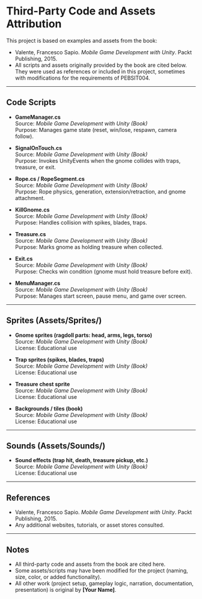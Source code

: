 # Third-Party Code and Assets Attribution

This project is based on examples and assets from the book:

- Valente, Francesco Sapio. *Mobile Game Development with Unity*. Packt Publishing, 2015.  
- All scripts and assets originally provided by the book are cited below. They were used as references or included in this project, sometimes with modifications for the requirements of PEBSIT004.

---

##  Code Scripts

- **GameManager.cs**  
  Source: *Mobile Game Development with Unity (Book)*  
  Purpose: Manages game state (reset, win/lose, respawn, camera follow).

- **SignalOnTouch.cs**  
  Source: *Mobile Game Development with Unity (Book)*  
  Purpose: Invokes UnityEvents when the gnome collides with traps, treasure, or exit.

- **Rope.cs / RopeSegment.cs**  
  Source: *Mobile Game Development with Unity (Book)*  
  Purpose: Rope physics, generation, extension/retraction, and gnome attachment.

- **KillGnome.cs**  
  Source: *Mobile Game Development with Unity (Book)*  
  Purpose: Handles collision with spikes, blades, traps.

- **Treasure.cs**  
  Source: *Mobile Game Development with Unity (Book)*  
  Purpose: Marks gnome as holding treasure when collected.

- **Exit.cs**  
  Source: *Mobile Game Development with Unity (Book)*  
  Purpose: Checks win condition (gnome must hold treasure before exit).

- **MenuManager.cs**  
  Source: *Mobile Game Development with Unity (Book)*  
  Purpose: Manages start screen, pause menu, and game over screen.

---

##  Sprites (Assets/Sprites/)
- **Gnome sprites (ragdoll parts: head, arms, legs, torso)**  
  Source: *Mobile Game Development with Unity (Book)*  
  License: Educational use  

- **Trap sprites (spikes, blades, traps)**  
  Source: *Mobile Game Development with Unity (Book)*  
  License: Educational use  

- **Treasure chest sprite**  
  Source: *Mobile Game Development with Unity (Book)*  
  License: Educational use  

- **Backgrounds / tiles (book)**  
  Source: *Mobile Game Development with Unity (Book)*  
  License: Educational use  

---

##  Sounds (Assets/Sounds/) 

- **Sound effects (trap hit, death, treasure pickup, etc.)**  
  Source: *Mobile Game Development with Unity (Book)*  
  License: Educational use  

---

##  References
- Valente, Francesco Sapio. *Mobile Game Development with Unity*. Packt Publishing, 2015.  
- Any additional websites, tutorials, or asset stores consulted.  

---

##  Notes
- All third-party code and assets from the book are cited here.  
- Some assets/scripts may have been modified for the project (naming, size, color, or added functionality).  
- All other work (project setup, gameplay logic, narration, documentation, presentation) is original by **[Your Name]**.  


